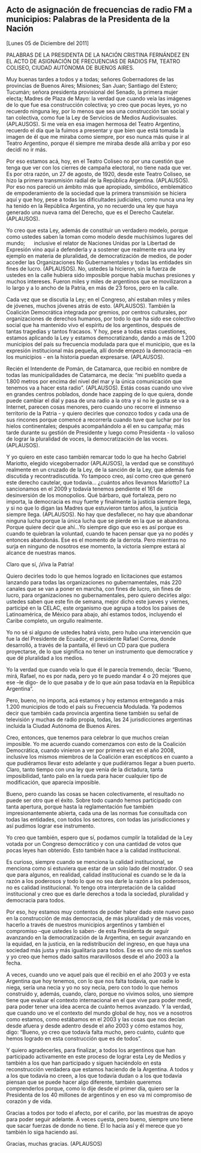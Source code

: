 Acto de asignación de frecuencias de radio FM a municipios: Palabras de la Presidenta de la Nación
--------------------------------------------------------------------------------------------------

[Lunes 05 de Diciembre del 2011]

PALABRAS DE LA PRESIDENTA DE LA NACIÓN CRISTINA FERNÁNDEZ EN EL ACTO DE
ASIGNACIÓN DE FRECUENCIAS DE RADIOS FM, TEATRO COLISEO, CIUDAD AUTÓNOMA
DE BUENOS AIRES.

Muy buenas tardes a todos y a todas; señores Gobernadores de las
provincias de Buenos Aires; Misiones; San Juan; Santiago del Estero;
Tucumán; señora presidenta provisional del Senado, la primera mujer
electa; Madres de Plaza de Mayo: la verdad que cuando veía las imágenes
de lo que fue esa construcción colectiva; yo creo que pocas leyes, yo no
recuerdo ninguna ley, por lo menos que sea una construcción tan social y
tan colectiva, como fue la Ley de Servicios de Medios Audiovisuales.
(APLAUSOS). Si me veía en esa imagen hermosa del Teatro Argentino,
recuerdo el día que la fuimos a presentar y que bien que está tomada la
imagen de él que me miraba como siempre, por eso nunca más quise ir al
Teatro Argentino, porque él siempre me miraba desde allá arriba y por
eso decidí no ir más.

Por eso estamos acá, hoy, en el Teatro Coliseo no por una cuestión que
tenga que ver con los cierres de campaña electoral, no tiene nada que
ver. Es por otra razón, un 27 de agosto, de 1920, desde este Teatro
Coliseo, se hizo la primera transmisión radial de la República
Argentina. (APLAUSOS). Por eso nos pareció un ámbito más que apropiado,
simbólico, emblemático de empoderamiento de la sociedad que la primera
transmisión se hiciera aquí y que hoy, pese a todas las dificultades
judiciales, como nunca una ley ha tenido en la República Argentina, yo
no recuerdo una ley que haya generado una nueva rama del Derecho, que es
el Derecho Cautelar. (APLAUSOS).

Yo creo que esta Ley, además de constituir un verdadero modelo, porque
como ustedes saben la toman como modelo desde muchísimos lugares del
mundo;      inclusive el relator de Naciones Unidas por la Libertad de
Expresión vino aquí a defenderla y a sostener que realmente era una ley
ejemplo en materia de pluralidad, de democratización de medios, de poder
acceder las Organizaciones No Gubernamentales y todas las entidades sin
fines de lucro. (APLAUSOS). No, ustedes la hicieron, sin la fuerza de
ustedes en la calle hubiera sido imposible porque había muchas presiones
y muchos intereses. Fueron miles y miles de argentinos que se
movilizaron a lo largo y a lo ancho de la Patria, en más de 23 foros,
pero en la calle.

Cada vez que se discutía la Ley; en el Congreso, ahí estaban miles y
miles de jóvenes, muchos jóvenes atrás de esto. (APLAUSOS). También la
Coalición Democrática integrada por gremios, por centros culturales, por
organizaciones de derechos humanos, por todo lo que ha sido ese
colectivo social que ha mantenido vivo el espíritu de los argentinos,
después de tantas tragedias y tantos fracasos. Y hoy, pese a todas estas
cuestiones, estamos aplicando la Ley y estamos democratizando, dando a
más de 1.200 municipios del país su frecuencia modulada para que el
municipio, que es la expresión institucional más pequeña, allí donde
empezó la democracia –en los municipios - en la historia puedan
expresarse. (APLAUSOS).

Recién el Intendente de Pomán, de Catamarca, que recibió en nombre de
todas las municipalidades de Catamarca, me decía: “mi pueblito queda a
1.800 metros por encima del nivel del mar y la única comunicación que
tenemos va a hacer esta radio”. (APLAUSOS). Estás cosas cuando uno vive
en grandes centros poblados, donde hace zapping de lo que quiera, donde
puede cambiar el dial y pasa de una radio a la otra y si no le gusta se
va a Internet, parecen cosas menores, pero cuando uno recorre el inmenso
territorio de la Patria - y quiero decirles que conozco todos y cada una
de sus rincones porque comencé a recorrerla cuando tuve que luchar por
los hielos continentales; después acompañándolo a él en su campaña; más
tarde durante su gestión de Presidente y luego como Presidenta - lo
valioso de lograr la pluralidad de voces, la democratización de las
voces. (APLAUSOS).

Y yo quiero en este caso también remarcar todo lo que ha hecho Gabriel
Mariotto, elegido vicegobernador (APLAUSOS), la verdad que se constituyó
realmente en un cruzado de la Ley, de la sanción de la Ley, que además
fue discutida y recontradiscutida. Yo tampoco creo, así como creo que
generó este derecho cautelar, que todavía… ¿cuántos años llevamos
Mariotto? La sancionamos en el 2009 y todavía tenemos pendiente el 161
de desinversión de los monopolios. Qué bárbaro, qué fortaleza, pero no
importa, la democracia es muy fuerte y finalmente la justicia siempre
llega, y si no que lo digan las Madres que estuvieron tantos años, la
justicia siempre llega. (APLAUSOS). No hay que desfallecer, no hay que
abandonar ninguna lucha porque la única lucha que se pierde en la que se
abandona. Porque quiere decir que ahí…Yo siempre digo que eso es así
porque es cuando te quiebran la voluntad, cuando te hacen pensar que ya
no podés y entonces abandonás. Ese es el momento de la derrota. Pero
mientras no surja en ninguno de nosotros ese momento, la victoria
siempre estará al alcance de nuestras manos.

Claro que sí, ¡Viva la Patria!

Quiero decirles todo lo que hemos logrado en licitaciones que estamos
lanzando para todas las organizaciones no gubernamentales, más 220
canales que se van a poner en marcha, con fines de lucro, sin fines de
lucro, para organizaciones no gubernamentales, pero quiero decirles
algo: ustedes saben que este fin de semana, mejor dicho este jueves y
viernes, participé en la CELAC, este organismo que agrupa a todos los
países de Latinoamérica, de México para abajo, ahí estamos todos,
incluyendo el Caribe completo, un orgullo realmente.

Yo no sé si alguno de ustedes habrá visto, pero hubo una intervención
que fue la del Presidente de Ecuador, el presidente Rafael Correa, donde
desarrolló, a través de la pantalla, él llevó un CD para que pudiera
proyectarse, de lo que significa no tener un instrumento que democratice
y que dé pluralidad a los medios.

Yo la verdad que cuando veía lo que él le parecía tremendo, decía:
“Bueno, mirá, Rafael, no es por nada, pero yo te puedo mandar 4 o 20
mejores que ese –le digo- de lo que pasaba y de lo que aún pasa todavía
en la República Argentina”.

Pero, bueno, no importa, acá estamos y hoy estamos entregando a más
1.200 municipios de todo el país su Frecuencia Modulada. Ya podemos
decir que también cada provincia argentina tiene también su señal de
televisión y muchas de radio propia, todas, las 24 jurisdicciones
argentinas incluida la Ciudad Autónoma de Buenos Aires.

Creo, entonces, que tenemos para celebrar lo que muchos creían
imposible. Yo me acuerdo cuando comenzamos con esto de la Coalición
Democrática, cuando vinieron a ver por primera vez en el año 2008,
inclusive los mismos miembros de la Coalición eran escépticos en cuanto
a que pudiéramos llevar esto adelante y que pudiéramos llegar a buen
puerto. Claro, tanto tiempo con una ley que venía de la dictadura, tanta
imposibilidad, tanto palo en la rueda para hacer cualquier tipo de
modificación, que aparecía imposible.

Bueno, pero cuando las cosas se hacen colectivamente, el resultado no
puede ser otro que el éxito. Sobre todo cuando hemos participado con
tanta apertura, porque hasta la reglamentación fue también
impresionantemente abierta, cada una de las normas fue consultada con
todas las entidades, con todos los sectores, con todas las
jurisdicciones y así pudimos lograr ese instrumento.

Yo creo que también, espero que sí, podamos cumplir la totalidad de la
Ley votada por un Congreso democrático y con una cantidad de votos que
pocas leyes han obtenido. Esto también hace a la calidad institucional. 

Es curioso, siempre cuando se menciona la calidad institucional, se
menciona como si estuviera que estar de un solo lado del mostrador. O
sea que para algunos, en realidad, calidad institucional es cuando se le
da la razón a los poderosos y todo lo que no sea darle la razón a los
poderosos, no es calidad institucional. Yo tengo otra interpretación de
la calidad institucional y creo que es darle derechos a toda la
sociedad, pluralidad y democracia para todos.

Por eso, hoy estamos muy contentos de poder haber dado este nuevo paso
en la construcción de más democracia, de más pluralidad y de más voces,
hacerlo a través de nuestros municipios argentinos y también el
compromiso –que ustedes lo saben- de esta Presidenta de seguir avanzando
en la democratización de la Argentina, en seguir avanzando en la
equidad, en la justicia, en la redistribución del ingreso, en que haya
una sociedad más justa y más igualitaria para todos. Ese es uno de mis
sueños y yo creo que hemos dado saltos maravillosos desde el año 2003 a
la fecha.

A veces, cuando uno ve aquel país que él recibió en el año 2003 y ve
esta Argentina que hoy tenemos, con lo que nos falta todavía, que nadie
lo niega, sería una necia y yo no soy necia, pero con todo lo que hemos
construido y, además, cuando, claro, porque no vivimos solos, uno
siempre tiene que evaluar el contexto internacional en el que vive para
poder medir, para poder tener una idea acerca de cuánto hemos avanzado.
Y la verdad, que cuando uno ve el contexto del mundo global de hoy, nos
ve a nosotros como estamos, como estábamos en el 2003 y las cosas que
nos decían desde afuera y desde adentro desde el año 2003 y cómo estamos
hoy, digo: “Bueno, yo creo que todavía falta mucho, pero cuánto, cuánto
que hemos logrado en esta construcción que es de todos”.

Y quiero agradecerles, para finalizar, a todos los argentinos que han
participado activamente en este proceso de lograr esta Ley de Medios y
también a los que han participado y siguen haciéndolo en esta
reconstrucción verdadera que estamos haciendo de la Argentina. A todos y
a los que todavía no creen, a los que todavía dudan o a los que todavía
piensan que se puede hacer algo diferente, también queremos
comprenderlos porque, como lo dije desde el primer día, quiero ser la
Presidenta de los 40 millones de argentinos y en eso va mi compromiso de
corazón y de vida.

Gracias a todos por todo el afecto, por el cariño, por las muestras de
apoyo para poder seguir adelante. A veces cuesta, pero bueno, siempre
uno tiene que sacar fuerzas de donde no tiene. Él lo hacía así y él
merece que yo también lo siga haciendo así.

Gracias, muchas gracias. (APLAUSOS)
